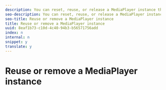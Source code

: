 ```yaml
---
description: You can reset, reuse, or release a MediaPlayer instance that you no longer need.
seo-description: You can reset, reuse, or release a MediaPlayer instance that you no longer need.
seo-title: Reuse or remove a MediaPlayer instance
title: Reuse or remove a MediaPlayer instance
uuid: 8eaf1b73-c10d-4c40-94b3-b56571756add
index: n
internal: n
snippet: y
translate: y
---
```


# Reuse or remove a MediaPlayer instance

